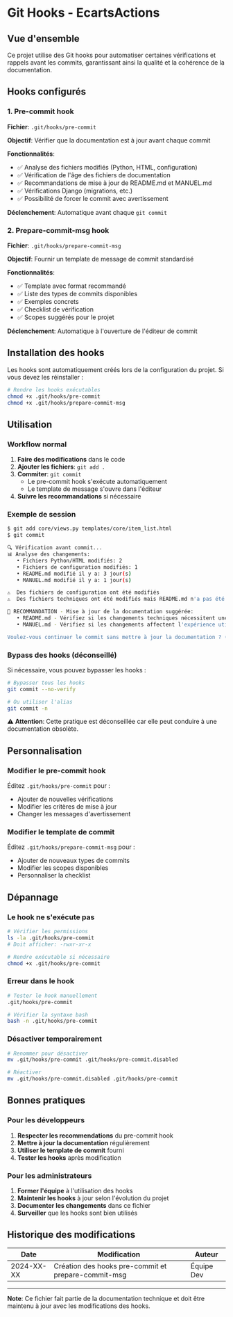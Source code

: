 # Git Hooks - EcartsActions

## Vue d'ensemble

Ce projet utilise des Git hooks pour automatiser certaines vérifications et rappels avant les commits, garantissant ainsi la qualité et la cohérence de la documentation.

## Hooks configurés

### 1. Pre-commit hook

**Fichier**: `.git/hooks/pre-commit`

**Objectif**: Vérifier que la documentation est à jour avant chaque commit

**Fonctionnalités**:
- ✅ Analyse des fichiers modifiés (Python, HTML, configuration)
- ✅ Vérification de l'âge des fichiers de documentation
- ✅ Recommandations de mise à jour de README.md et MANUEL.md
- ✅ Vérifications Django (migrations, etc.)
- ✅ Possibilité de forcer le commit avec avertissement

**Déclenchement**: Automatique avant chaque `git commit`

### 2. Prepare-commit-msg hook

**Fichier**: `.git/hooks/prepare-commit-msg`

**Objectif**: Fournir un template de message de commit standardisé

**Fonctionnalités**:
- ✅ Template avec format recommandé
- ✅ Liste des types de commits disponibles
- ✅ Exemples concrets
- ✅ Checklist de vérification
- ✅ Scopes suggérés pour le projet

**Déclenchement**: Automatique à l'ouverture de l'éditeur de commit

## Installation des hooks

Les hooks sont automatiquement créés lors de la configuration du projet. Si vous devez les réinstaller :

```bash
# Rendre les hooks exécutables
chmod +x .git/hooks/pre-commit
chmod +x .git/hooks/prepare-commit-msg
```

## Utilisation

### Workflow normal

1. **Faire des modifications** dans le code
2. **Ajouter les fichiers**: `git add .`
3. **Commiter**: `git commit`
   - Le pre-commit hook s'exécute automatiquement
   - Le template de message s'ouvre dans l'éditeur
4. **Suivre les recommandations** si nécessaire

### Exemple de session

```bash
$ git add core/views.py templates/core/item_list.html
$ git commit

🔍 Vérification avant commit...
📊 Analyse des changements:
   • Fichiers Python/HTML modifiés: 2
   • Fichiers de configuration modifiés: 1
   • README.md modifié il y a: 3 jour(s)
   • MANUEL.md modifié il y a: 1 jour(s)

⚠️  Des fichiers de configuration ont été modifiés
⚠️  Des fichiers techniques ont été modifiés mais README.md n'a pas été mis à jour aujourd'hui

📝 RECOMMANDATION - Mise à jour de la documentation suggérée:
   • README.md - Vérifiez si les changements techniques nécessitent une mise à jour
   • MANUEL.md - Vérifiez si les changements affectent l'expérience utilisateur

Voulez-vous continuer le commit sans mettre à jour la documentation ? (y/N)
```

### Bypass des hooks (déconseillé)

Si nécessaire, vous pouvez bypasser les hooks :

```bash
# Bypasser tous les hooks
git commit --no-verify

# Ou utiliser l'alias
git commit -n
```

⚠️ **Attention**: Cette pratique est déconseillée car elle peut conduire à une documentation obsolète.

## Personnalisation

### Modifier le pre-commit hook

Éditez `.git/hooks/pre-commit` pour :
- Ajouter de nouvelles vérifications
- Modifier les critères de mise à jour
- Changer les messages d'avertissement

### Modifier le template de commit

Éditez `.git/hooks/prepare-commit-msg` pour :
- Ajouter de nouveaux types de commits
- Modifier les scopes disponibles
- Personnaliser la checklist

## Dépannage

### Le hook ne s'exécute pas

```bash
# Vérifier les permissions
ls -la .git/hooks/pre-commit
# Doit afficher: -rwxr-xr-x

# Rendre exécutable si nécessaire
chmod +x .git/hooks/pre-commit
```

### Erreur dans le hook

```bash
# Tester le hook manuellement
.git/hooks/pre-commit

# Vérifier la syntaxe bash
bash -n .git/hooks/pre-commit
```

### Désactiver temporairement

```bash
# Renommer pour désactiver
mv .git/hooks/pre-commit .git/hooks/pre-commit.disabled

# Réactiver
mv .git/hooks/pre-commit.disabled .git/hooks/pre-commit
```

## Bonnes pratiques

### Pour les développeurs

1. **Respecter les recommendations** du pre-commit hook
2. **Mettre à jour la documentation** régulièrement
3. **Utiliser le template de commit** fourni
4. **Tester les hooks** après modification

### Pour les administrateurs

1. **Former l'équipe** à l'utilisation des hooks
2. **Maintenir les hooks** à jour selon l'évolution du projet
3. **Documenter les changements** dans ce fichier
4. **Surveiller** que les hooks sont bien utilisés

## Historique des modifications

| Date | Modification | Auteur |
|------|-------------|---------|
| 2024-XX-XX | Création des hooks pre-commit et prepare-commit-msg | Équipe Dev |

---

**Note**: Ce fichier fait partie de la documentation technique et doit être maintenu à jour avec les modifications des hooks.